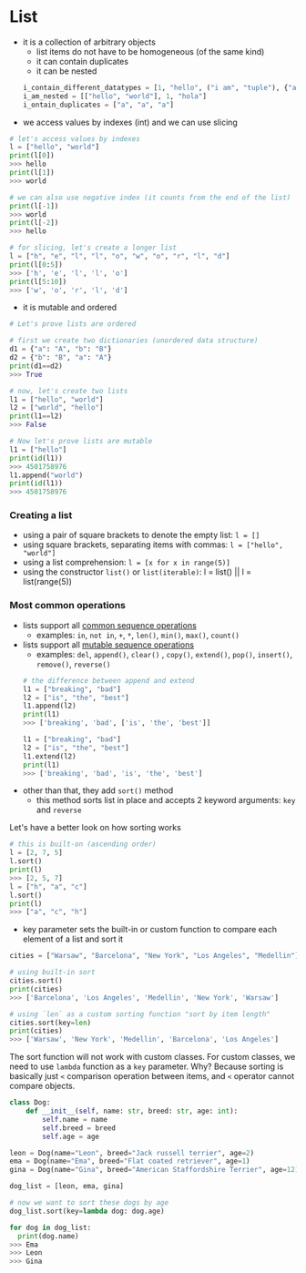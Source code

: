 # List
- it is a collection of arbitrary objects 
  - list items do not have to be homogeneous (of the same kind)
  - it can contain duplicates
  - it can be nested
  ```python
  i_contain_different_datatypes = [1, "hello", ("i am", "tuple"), {"a": "A"}, True]
  i_am_nested = [["hello", "world"], 1, "hola"]
  i_ontain_duplicates = ["a", "a", "a"]
  ```
- we access values by indexes (int) and we can use slicing
```python
# let's access values by indexes
l = ["hello", "world"]
print(l[0])
>>> hello
print(l[1])
>>> world

# we can also use negative index (it counts from the end of the list)
print(l[-1])
>>> world
print(l[-2])
>>> hello

# for slicing, let's create a longer list
l = ["h", "e", "l", "l", "o", "w", "o", "r", "l", "d"]
print(l[0:5])
>>> ['h', 'e', 'l', 'l', 'o']
print(l[5:10])
>>> ['w', 'o', 'r', 'l', 'd']
```
- it is mutable and ordered

```python
# Let's prove lists are ordered

# first we create two dictionaries (unordered data structure)
d1 = {"a": "A", "b": "B"}
d2 = {"b": "B", "a": "A"}
print(d1==d2)
>>> True

# now, let's create two lists
l1 = ["hello", "world"]
l2 = ["world", "hello"]
print(l1==l2)
>>> False

# Now let's prove lists are mutable
l1 = ["hello"]
print(id(l1))
>>> 4501758976
l1.append("world")
print(id(l1))
>>> 4501758976
```

### Creating a list
- using a pair of square brackets to denote the empty list: `l = []`
- using square brackets, separating items with commas: `l = ["hello", "world"]`
- using a list comprehension: `l = [x for x in range(5)]`
- using the constructor `list()` or `list(iterable)`: l = list() || l = list(range(5))

### Most common operations
- lists support all [common sequence operations](https://docs.python.org/3/library/stdtypes.html?highlight=list#common-sequence-operations)
  - examples: `in`, `not in`, `+`, `*`, `len()`, `min()`, `max()`, `count()`
- lists support all [mutable sequence operations](https://docs.python.org/3/library/stdtypes.html?highlight=list#mutable-sequence-types)
  - examples: `del`, `append()`, `clear()` , `copy()`, `extend()`, `pop()`, `insert()`, `remove()`, `reverse()`  
  ```python
  # the difference between append and extend
  l1 = ["breaking", "bad"]
  l2 = ["is", "the", "best"]
  l1.append(l2)
  print(l1)
  >>> ['breaking', 'bad', ['is', 'the', 'best']]
  
  l1 = ["breaking", "bad"]
  l2 = ["is", "the", "best"]
  l1.extend(l2)
  print(l1)
  >>> ['breaking', 'bad', 'is', 'the', 'best']
  ```
- other than that, they add `sort()` method
  - this method sorts list in place and accepts 2 keyword arguments: `key` and `reverse`

Let's have a better look on how sorting works
```python
# this is built-on (ascending order)
l = [2, 7, 5]
l.sort()
print(l)
>>> [2, 5, 7]
l = ["h", "a", "c"]
l.sort()
print(l)
>>> ["a", "c", "h"]
```
- key parameter sets the built-in or custom function to compare each element of a list and sort it
```python
cities = ["Warsaw", "Barcelona", "New York", "Los Angeles", "Medellin"]

# using built-in sort
cities.sort()
print(cities)
>>> ['Barcelona', 'Los Angeles', 'Medellin', 'New York', 'Warsaw']

# using `len` as a custom sorting function "sort by item length"
cities.sort(key=len)
print(cities)
>>> ['Warsaw', 'New York', 'Medellin', 'Barcelona', 'Los Angeles']
```
The sort function will not work with custom classes. For custom classes, we need to use `lambda` function as a `key` parameter.
Why? Because sorting is basically just `<` comparison operation between items, and `<` operator cannot compare objects.
```python
class Dog:
    def __init__(self, name: str, breed: str, age: int):
        self.name = name
        self.breed = breed
        self.age = age

leon = Dog(name="Leon", breed="Jack russell terrier", age=2)
ema = Dog(name="Ema", breed="Flat coated retriever", age=1)
gina = Dog(name="Gina", breed="American Staffordshire Terrier", age=12)

dog_list = [leon, ema, gina]

# now we want to sort these dogs by age
dog_list.sort(key=lambda dog: dog.age)

for dog in dog_list:
  print(dog.name)
>>> Ema
>>> Leon
>>> Gina
```
